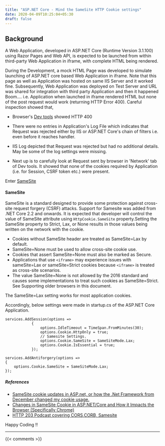 ```yaml
---
title: "ASP.NET Core - Mind the SameSite HTTP Cookie settings"
date: 2020-04-09T10:25:04+05:30
draft: false
---
```


## Background
A Web Application, developed in ASP.NET Core (Runtime Version 3.1.100) using Razor Pages and Web API, is expected to be launched from within third-party Web Application in iframe, with complete HTML being rendered.

During the Development, a mock HTML Page was developed to simulate launching of ASP.NET core based Web Application in iframe. Note that this page as well as Application was hosted on same IIS Server and it worked fine. Subsequently, Web Application was deployed on Test Server and URL was shared for integration with third party Application and then it happened Boom.... i.e. Application when launched in iframe rendered HTML but none of the post request would work (returning HTTP Error 400). Careful inspection showed that,

-  Browser's [Dev tools](https://developers.google.com/web/tools/chrome-devtools) showed HTTP 400 

- There were no entries in Application's Log File which indicates that Request was rejected either by IIS or ASP.NET Core's chain of filters i.e. even before it reaches handler.

- IIS Log depicted that Request was rejected but had no additional details. May be some of the log settings were missing.

- Next up is to carefully look at Request sent by browser in 'Network' tab of Dev tools. It showed that none of the cookies required by Application (i.e. for Session, CSRF token etc.) were present.

Enter [SameSite](https://docs.microsoft.com/en-us/aspnet/core/security/samesite?view=aspnetcore-3.1)


#### SameSite

SameSite is a standard designed to provide some protection against cross-site request forgery (CSRF) attacks. Support for Samesite was added from .NET Core 2.2 and onwards. It is expected that developer will control the value of SameSite attribute using ```HttpCookie.SameSite``` property.Setting the SameSite property to Strict, Lax, or None results in those values being written on the network with the cookie.

   - Cookies without SameSite header are treated as SameSite=Lax by default.
   - SameSite=None must be used to allow cross-site cookie use.
   - Cookies that assert SameSite=None must also be marked as Secure.
   - Applications that use ```<iframe>``` may experience issues with sameSite=Lax or sameSite=Strict cookies because ```<iframe>``` is treated as cross-site scenarios.
   - The value SameSite=None is not allowed by the 2016 standard and causes some implementations to treat such cookies as SameSite=Strict. See Supporting older browsers in this document.

The SameSite=Lax setting works for most application cookies.

Accordingly, below settings were made in startup.cs of the ASP.NET Core Application.

```
services.AddSession(options =>
            {
                options.IdleTimeout = TimeSpan.FromMinutes(30);
                options.Cookie.HttpOnly = true;
                // Samesite Settings.
                options.Cookie.SameSite = SameSiteMode.Lax;
                options.Cookie.IsEssential = true;
            });

services.AddAntiforgery(options =>
{
    options.Cookie.SameSite = SameSiteMode.Lax;
});
```
##### References
- [SameSite cookie updates in ASP.net, or how the .Net Framework from December changed my cookie usage. ](https://techcommunity.microsoft.com/t5/iis-support-blog/samesite-cookie-updates-in-asp-net-or-how-the-net-framework-from/ba-p/1156246)
- [Changes in SameSite Cookie in ASP.NET/Core and How it Impacts the Browser (Specifically Chrome) ](https://techcommunity.microsoft.com/t5/iis-support-blog/changes-in-samesite-cookie-in-asp-net-core-and-how-it-impacts/ba-p/1150771)
- [HTTP 203 Podcast covering CORS,CORB, Samesite](https://http203.libsyn.com/fish-scripts-special)

Happy Coding !!

---

{{< comments >}}